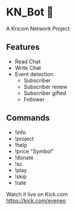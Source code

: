 # KN_Bot 🤖
A Kricom Network Project

## Features
* Read Chat
* Write Chat
* Event detection
  * Subscriber
  * Subscriber renew
  * Subscriber gifted
  * Follower

## Commands
* !info
* !project
* !help
* !price "Symbol"
* !donate
* !sc
* !play
* !skip
* !rate

Watch it live on Kick.com<br />
https://kick.com/eveneo
